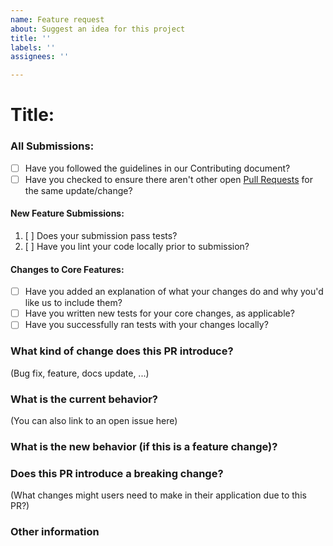 ```yaml
---
name: Feature request
about: Suggest an idea for this project
title: ''
labels: ''
assignees: ''

---
```


# Title:

### All Submissions:

* [ ] Have you followed the guidelines in our Contributing document?
* [ ] Have you checked to ensure there aren't other open [Pull Requests](../../../pulls) for the same update/change?

<!-- You can erase any parts of this template not applicable to your Pull Request. -->

#### New Feature Submissions:

1. [ ] Does your submission pass tests?
2. [ ] Have you lint your code locally prior to submission?

#### Changes to Core Features:

* [ ] Have you added an explanation of what your changes do and why you'd like us to include them?
* [ ] Have you written new tests for your core changes, as applicable?
* [ ] Have you successfully ran tests with your changes locally?

### What kind of change does this PR introduce?
(Bug fix, feature, docs update, ...)

### What is the current behavior?
(You can also link to an open issue here)


### What is the new behavior (if this is a feature change)?


### Does this PR introduce a breaking change?
(What changes might users need to make in their application due to this PR?)


### Other information
